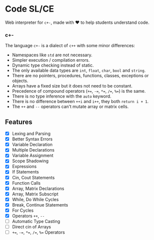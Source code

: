 
# Code SL/CE

Web interpreter for `c+-`, made with ❤️ to help students understand code.

### c+-

The language `c+-` is a dialect of `c++` with some minor differences:

- Namespaces like `std` are not necessary.
- Simpler execution / compilation errors.
- Dynamic type checking instead of static.
- The only available data types are `int`, `float`, `char`, `bool` and `string`.
- There are no pointers, procedures, functions, classes, exceptions or objects.
- Arrays have a fixed size but it does not need to be constant.
- Precedence of compound operators (`+=`, `-=`, `*=`, `/=`, `%=`) is the same.
- There is no type inference with the `auto` keyword.
- There is no difference between `++i` and `i++`, they both `return i + 1`.
- The `++` and `--` operators can't mutate array or matrix cells.

## Features

- [x] Lexing and Parsing
- [x] Better Syntax Errors
- [x] Variable Declaration
- [x] Multiple Declarations
- [x] Variable Assignment
- [x] Scope Shadowing
- [x] Expressions
- [x] If Statements
- [x] Cin, Cout Statements
- [x] Function Calls
- [x] Array, Matrix Declarations
- [x] Array, Matrix Subscript
- [x] While, Do While Cycles
- [x] Break, Continue Statements
- [x] For Cycles
- [x] Operators `++`, `--` 
- [ ] Automatic Type Casting
- [ ] Direct cin of Arrays
- [ ] `+=`, `-=`, `*=`, `/=`, `%=` Operators
